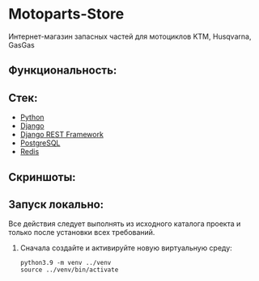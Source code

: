 # Motoparts-Store

Интернет-магазин запасных частей для мотоциклов KTM, Husqvarna, GasGas

## Функциональность:

## Стек:

- [Python](https://www.python.org/downloads/)
- [Django](https://www.djangoproject.com/download/)
- [Django REST Framework](https://www.django-rest-framework.org/)
- [PostgreSQL](https://www.postgresql.org/)
- [Redis](https://redis.io/downloads/)

## Скриншоты:

## Запуск локально:

Все действия следует выполнять из исходного каталога проекта и только после установки всех требований.

1. Сначала создайте и активируйте новую виртуальную среду:

   ```
   python3.9 -m venv ../venv
   source ../venv/bin/activate
   ```

















